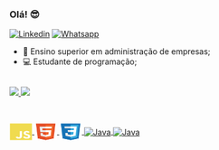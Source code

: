 ### Olá! 😎

[![Linkedin](https://img.shields.io/badge/LinkedIn-0077B5?style=for-the-badge&logo=linkedin&logoColor=white)](https://www.linkedin.com/in/pedro-azevedo-92646717a/)
[![Whatsapp](https://img.shields.io/badge/WhatsApp-25D366?style=for-the-badge&logo=whatsapp&logoColor=white)](https://wa.me/5524999996859)


 


- 🌱 Ensino superior em administração de empresas;
- 💻 Estudante de programação;


##

 <div>
   <a href="https://github.com/Pedro-Wong">
   <img height="140em" src="https://github-readme-stats.vercel.app/api?username=Pedro-Wong&show_icons=true&theme=merko&include_all_commits=true&count_private=true"/>
   <img height="140em" src="https://github-readme-stats.vercel.app/api/top-langs/?username=Pedro-Wong&layout=compact&langs_count=7&theme=dark"/>
  
 </div>
  
 ##
 
<div style="display: inline_block"><br>
 
  <img align="center" alt="Js" height="30" width="40" src="https://raw.githubusercontent.com/devicons/devicon/master/icons/javascript/javascript-plain.svg">  
  <img align="center" alt="HTML" height="30" width="40" src="https://raw.githubusercontent.com/devicons/devicon/master/icons/html5/html5-original.svg">
  <img align="center" alt="CSS" height="30" width="40" src="https://raw.githubusercontent.com/devicons/devicon/master/icons/css3/css3-original.svg">
  <img align="center" alt="Java" height="30" width="40" src="https://cdn.jsdelivr.net/gh/devicons/devicon@latest/icons/java/java-original.svg" />
  <img  align="center" alt="Java" height="30" width="40" src="https://cdn.jsdelivr.net/gh/devicons/devicon@latest/icons/react/react-original-wordmark.svg" />
                 
</div>
  
  
  
 
